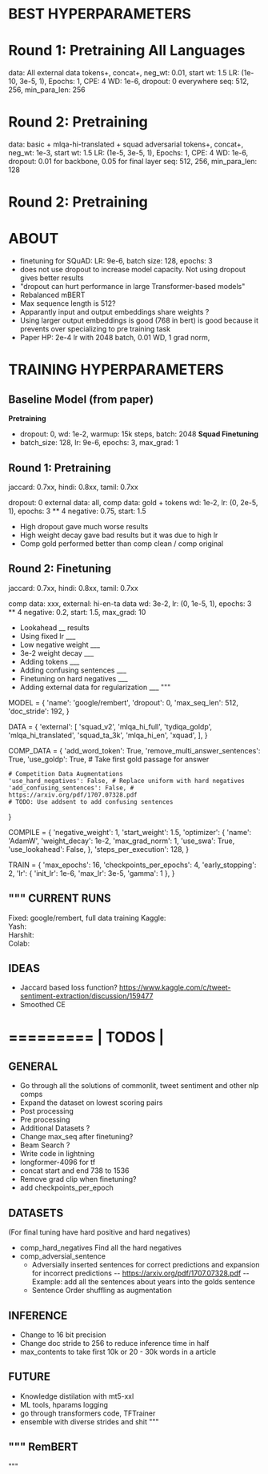 # BEST HYPERPARAMETERS

# Round 1: Pretraining All Languages
data: All external data
tokens+, concat+, neg_wt: 0.01, start wt: 1.5
LR: (1e-10, 3e-5, 1), Epochs: 1, CPE: 4
WD: 1e-6, dropout: 0 everywhere
seq: 512, 256, min_para_len: 256


# Round 2: Pretraining
data: basic + mlqa-hi-translated + squad adversarial
tokens+, concat+, neg_wt: 1e-3, start wt: 1.5
LR: (1e-5, 3e-5, 1), Epochs: 1, CPE: 4
WD: 1e-6, dropout: 0.01 for backbone, 0.05 for final layer
seq: 512, 256, min_para_len: 128



# Round 2: Pretraining 



# ABOUT
- finetuning for SQuAD: LR: 9e-6, batch size: 128, epochs: 3
- does not use dropout to increase model capacity. Not using dropout gives better results
- "dropout can hurt performance in large Transformer-based models"
- Rebalanced mBERT
- Max sequence length is 512?
- Apparantly input and output embeddings share weights ?
- Using larger output embeddings is good (768 in bert) is good because it prevents over specializing to pre training task
- Paper HP: 2e-4 lr with 2048 batch, 0.01 WD, 1 grad norm,  


# TRAINING HYPERPARAMETERS 

## Baseline Model (from paper)
__Pretraining__
- dropout: 0, wd: 1e-2, warmup: 15k steps, batch: 2048
__Squad Finetuning__
- batch_size: 128, lr: 9e-6, epochs: 3, max_grad: 1

## Round 1: Pretraining 
jaccard: 0.7xx, hindi: 0.8xx, tamil: 0.7xx

dropout: 0
external data: all, comp data: gold + tokens
wd: 1e-2, lr: (0, 2e-5, 1), epochs: 3 ** 4
negative: 0.75, start: 1.5

- High dropout gave much worse results
- High weight decay gave bad results but it was due to high lr
- Comp gold performed better than comp clean / comp original

## Round 2: Finetuning
jaccard: 0.7xx, hindi: 0.8xx, tamil: 0.7xx

comp data: xxx, external: hi-en-ta data
wd: 3e-2, lr: (0, 1e-5, 1), epochs: 3 ** 4
negative: 0.2, start: 1.5, max_grad: 10

- Lookahead __ results
- Using fixed lr ___ 
- Low negative weight ___
- 3e-2 weight decay ___
- Adding tokens ___
- Adding confusing sentences ___
- Finetuning on hard negatives ___
- Adding external data for regularization ___
"""

MODEL = {
    'name': 'google/rembert', 
    'dropout': 0, 
    'max_seq_len': 512, 'doc_stride': 192, 
}

DATA = {
    'external': [
        'squad_v2', 'mlqa_hi_full', 'tydiqa_goldp', 
        'mlqa_hi_translated', 
        'squad_ta_3k', 'mlqa_hi_en', 'xquad', 
    ], 
}

COMP_DATA = {
    'add_word_token': True, 
    'remove_multi_answer_sentences': True, 
    'use_goldp': True, # Take first gold passage for answer

    # Competition Data Augmentations
    'use_hard_negatives': False, # Replace uniform with hard negatives
    'add_confusing_sentences': False, # https://arxiv.org/pdf/1707.07328.pdf
    # TODO: Use addsent to add confusing sentences
}

COMPILE = {
    'negative_weight': 1, 
    'start_weight': 1.5,
    'optimizer': {
        'name': 'AdamW', 
        'weight_decay': 1e-2, 'max_grad_norm': 1,
        'use_swa': True, 
        'use_lookahead': False, 
    }, 
    'steps_per_execution': 128, 
}

TRAIN = {
    'max_epochs': 16, 
    'checkpoints_per_epochs': 4, 
    'early_stopping': 2, 
    'lr': { 'init_lr': 1e-6, 'max_lr': 3e-5, 'gamma': 1 }, 
}

"""
CURRENT RUNS
------------
Fixed: google/rembert, full data training
Kaggle:  
Yash:  
Harshit:  
Colab:  

 IDEAS
-------
- Jaccard based loss function?
    https://www.kaggle.com/c/tweet-sentiment-extraction/discussion/159477
- Smoothed CE 


=========
| TODOS |
=========

GENERAL
-------
- Go through all the solutions of commonlit, tweet sentiment and other nlp comps
- Expand the dataset on lowest scoring pairs
- Post processing 
- Pre processing
- Additional Datasets ? 
- Change max_seq after finetuning? 
- Beam Search ? 
- Write code in lightning
- longformer-4096 for tf
- concat start and end 738 to 1536
- Remove grad clip when finetuning? 
- add checkpoints_per_epoch 

DATASETS
--------
(For final tuning have hard positive and hard negatives)
- comp_hard_negatives
    Find all the hard negatives
- comp_adversial_sentence
    - Adversially inserted sentences for correct predictions and expansion for incorrect predictions
        -- https://arxiv.org/pdf/1707.07328.pdf
        -- Example: add all the sentences about years into the golds sentence
    - Sentence Order shuffling as augmentation

INFERENCE
---------
- Change to 16 bit precision
- Change doc stride to 256 to reduce inference time in half
- max_contents to take first 10k or 20 - 30k words in a article

FUTURE
------
- Knowledge distilation with mt5-xxl
- ML tools, hparams logging
- go through transformers code, TFTrainer
- ensemble with diverse strides and shit
"""

"""
RemBERT
-------

"""